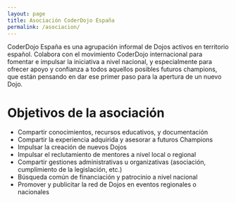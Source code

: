 ```yaml
---
layout: page
title: Asociación CoderDojo España
permalink: /asociacion/
---
```

CoderDojo España es una agrupación informal de Dojos activos en territorio español. Colabora con el movimiento CoderDojo internacional para fomentar e impulsar la iniciativa a nivel nacional, y especialmente para ofrecer apoyo y confianza a todos aquellos posibles futuros champions, que están pensando en dar ese primer paso para la apertura de un nuevo Dojo.

# Objetivos de la asociación

- Compartir conocimientos, recursos educativos, y documentación
- Compartir la experiencia adquirida y asesorar a futuros Champions
- Impulsar la creación de nuevos Dojos
- Impulsar el reclutamiento de mentores a nivel local o regional
- Compartir gestiones administrativas u organizativas (asociación, cumplimiento de la legislación, etc.)
- Búsqueda común de financiación y patrocinio a nivel nacional
- Promover y publicitar la red de Dojos en eventos regionales o nacionales
